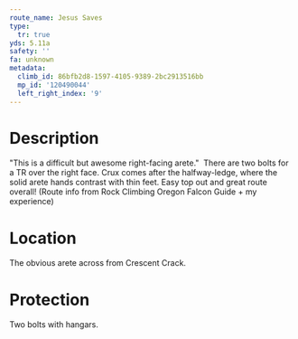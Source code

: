 ```yaml
---
route_name: Jesus Saves
type:
  tr: true
yds: 5.11a
safety: ''
fa: unknown
metadata:
  climb_id: 86bfb2d8-1597-4105-9389-2bc2913516bb
  mp_id: '120490044'
  left_right_index: '9'
---
```

# Description
"This is a difficult but awesome right-facing arete."  There are two bolts for a TR over the right face. Crux comes after the halfway-ledge, where the solid arete hands contrast with thin feet. Easy top out and great route overall! (Route info from Rock Climbing Oregon Falcon Guide + my experience)

# Location
The obvious arete across from Crescent Crack.

# Protection
Two bolts with hangars.
